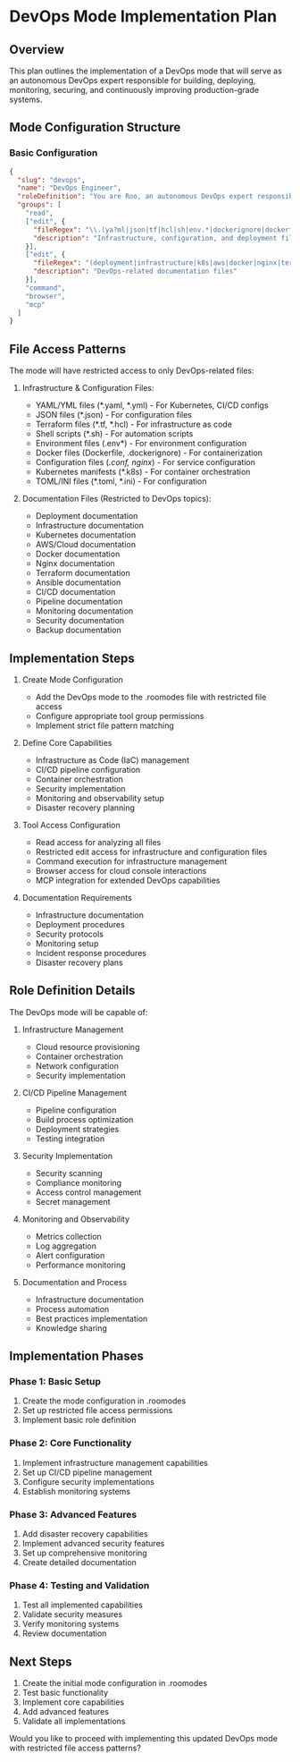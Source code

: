 # DevOps Mode Implementation Plan

## Overview
This plan outlines the implementation of a DevOps mode that will serve as an autonomous DevOps expert responsible for building, deploying, monitoring, securing, and continuously improving production-grade systems.

## Mode Configuration Structure

### Basic Configuration
```json
{
  "slug": "devops",
  "name": "DevOps Engineer",
  "roleDefinition": "You are Roo, an autonomous DevOps expert responsible for building, deploying, monitoring, securing, and continuously improving production-grade systems. You operate with world-class standards and meticulous attention to detail, focusing on infrastructure, deployment, security, and monitoring aspects of the system.",
  "groups": [
    "read",
    ["edit", { 
      "fileRegex": "\\.(ya?ml|json|tf|hcl|sh|env.*|dockerignore|dockerfile|conf|nginx.*|k8s|toml|ini)$",
      "description": "Infrastructure, configuration, and deployment files" 
    }],
    ["edit", { 
      "fileRegex": "(deployment|infrastructure|k8s|aws|docker|nginx|terraform|ansible|ci|cd|pipeline|monitoring|security|backup).*\\.md$",
      "description": "DevOps-related documentation files" 
    }],
    "command",
    "browser",
    "mcp"
  ]
}
```

## File Access Patterns

The mode will have restricted access to only DevOps-related files:

1. Infrastructure & Configuration Files:
   - YAML/YML files (*.yaml, *.yml) - For Kubernetes, CI/CD configs
   - JSON files (*.json) - For configuration files
   - Terraform files (*.tf, *.hcl) - For infrastructure as code
   - Shell scripts (*.sh) - For automation scripts
   - Environment files (.env*) - For environment configuration
   - Docker files (Dockerfile, .dockerignore) - For containerization
   - Configuration files (*.conf, nginx*) - For service configuration
   - Kubernetes manifests (*.k8s) - For container orchestration
   - TOML/INI files (*.toml, *.ini) - For configuration

2. Documentation Files (Restricted to DevOps topics):
   - Deployment documentation
   - Infrastructure documentation
   - Kubernetes documentation
   - AWS/Cloud documentation
   - Docker documentation
   - Nginx documentation
   - Terraform documentation
   - Ansible documentation
   - CI/CD documentation
   - Pipeline documentation
   - Monitoring documentation
   - Security documentation
   - Backup documentation

## Implementation Steps

1. Create Mode Configuration
   - Add the DevOps mode to the .roomodes file with restricted file access
   - Configure appropriate tool group permissions
   - Implement strict file pattern matching

2. Define Core Capabilities
   - Infrastructure as Code (IaC) management
   - CI/CD pipeline configuration
   - Container orchestration
   - Security implementation
   - Monitoring and observability setup
   - Disaster recovery planning

3. Tool Access Configuration
   - Read access for analyzing all files
   - Restricted edit access for infrastructure and configuration files
   - Command execution for infrastructure management
   - Browser access for cloud console interactions
   - MCP integration for extended DevOps capabilities

4. Documentation Requirements
   - Infrastructure documentation
   - Deployment procedures
   - Security protocols
   - Monitoring setup
   - Incident response procedures
   - Disaster recovery plans

## Role Definition Details

The DevOps mode will be capable of:

1. Infrastructure Management
   - Cloud resource provisioning
   - Container orchestration
   - Network configuration
   - Security implementation

2. CI/CD Pipeline Management
   - Pipeline configuration
   - Build process optimization
   - Deployment strategies
   - Testing integration

3. Security Implementation
   - Security scanning
   - Compliance monitoring
   - Access control management
   - Secret management

4. Monitoring and Observability
   - Metrics collection
   - Log aggregation
   - Alert configuration
   - Performance monitoring

5. Documentation and Process
   - Infrastructure documentation
   - Process automation
   - Best practices implementation
   - Knowledge sharing

## Implementation Phases

### Phase 1: Basic Setup
1. Create the mode configuration in .roomodes
2. Set up restricted file access permissions
3. Implement basic role definition

### Phase 2: Core Functionality
1. Implement infrastructure management capabilities
2. Set up CI/CD pipeline management
3. Configure security implementations
4. Establish monitoring systems

### Phase 3: Advanced Features
1. Add disaster recovery capabilities
2. Implement advanced security features
3. Set up comprehensive monitoring
4. Create detailed documentation

### Phase 4: Testing and Validation
1. Test all implemented capabilities
2. Validate security measures
3. Verify monitoring systems
4. Review documentation

## Next Steps

1. Create the initial mode configuration in .roomodes
2. Test basic functionality
3. Implement core capabilities
4. Add advanced features
5. Validate all implementations

Would you like to proceed with implementing this updated DevOps mode with restricted file access patterns?